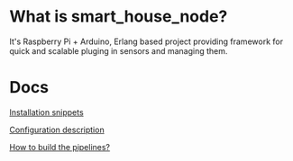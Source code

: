 # What is smart_house_node?

It's Raspberry Pi + Arduino, Erlang based project providing framework for quick and scalable pluging in sensors and managing them.

# Docs

[Installation snippets](docs/install.md)

[Configuration description](docs/config.md)

[How to build the pipelines?](docs/pipelines.md)
